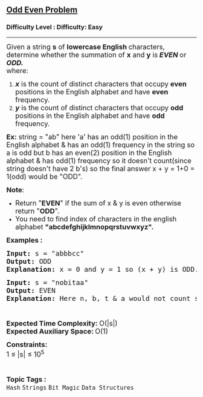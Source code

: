 <h2><a href="https://www.geeksforgeeks.org/problems/help-nobita0532/1?page=6&category=Strings&sortBy=submissions">Odd Even Problem</a></h2><h3>Difficulty Level : Difficulty: Easy</h3><hr><div class="problems_problem_content__Xm_eO"><p><span style="font-size: 18px;">Given a string <strong>s</strong>&nbsp;of&nbsp;<strong>lowercase English </strong>characters, determine whether the summation of <strong>x</strong> and&nbsp;<strong>y</strong>&nbsp;is<strong> <em>EVEN</em>&nbsp;</strong>or<strong> <em>ODD.</em></strong><br></span><span style="font-size: 18px;">where:</span></p>
<ol>
<li><span style="font-size: 18px;"><strong><em>x</em></strong> is the count of distinct characters that occupy&nbsp;<strong>even </strong>positions in the English alphabet and have <strong>even </strong>frequency.&nbsp;</span></li>
<li><span style="font-size: 18px;"> <strong><em>y</em></strong> is the count of distinct characters that occupy&nbsp;<strong>odd </strong>positions in the English alphabet and have <strong>odd </strong>frequency.</span></li>
</ol>
<p><span style="font-size: 18px;"><strong>Ex:</strong> string = "ab" here 'a' has an odd(1) position in the English alphabet &amp; has an odd(1) frequency in the string so a is odd but b has an even(2) position in the English alphabet &amp; has odd(1) frequency so it doesn't count(since string doesn't have 2 b's) so the final answer x + y = 1+0 = 1(odd) would be "ODD".</span></p>
<p><span style="font-size: 18px;"><strong>Note</strong>: </span></p>
<ul>
<li><span style="font-size: 18px;">Return "<strong>EVEN</strong>" if the sum of x &amp; y is even otherwise return "<strong>ODD</strong>".</span></li>
<li><span style="font-size: 18px;">You need to find index of characters in the english alphabet <strong>"abcdefghijklmnopqrstuvwxyz".</strong></span></li>
</ul>
<p><span style="font-size: 18px;"><strong>Examples :</strong></span></p>
<pre><span style="font-size: 18px;"><strong>Input: </strong>s = "abbbcc"
<strong>Output:</strong> ODD
<strong>Explanation: </strong>x = 0 and y = 1 so (x + y) is ODD. 'a' occupies 1st place(odd) in english alphabets and its frequency is odd(1), 'b' occupies 2nd place(even) but its frequency is odd(3) so it doesn't get counted and 'c' occupies 3rd place(odd) but its frequency is even(2) so it also doesn't get counted.
</span></pre>
<pre><span style="font-size: 18px;"><strong>Input: </strong>s = "nobitaa"
<strong>Output:</strong> EVEN
<strong>Explanation:</strong> Here n, b, t &amp; a would not count since doesn't match with the <strong>even</strong> condition but o &amp; i will be counted as it satisfies the <strong>odd</strong> conditions so x = 0 and y = 2 so (x + y) is EVEN.
</span></pre>
<p>&nbsp;</p>
<p><span style="font-size: 18px;"><strong>Expected Time Complexity:&nbsp;</strong>O(|s|)<br><strong>Expected Auxiliary Space:&nbsp;</strong>O(1)&nbsp;</span></p>
<p><span style="font-size: 18px;"><strong>Constraints:</strong><br>1 ≤ |s| ≤ 10<sup>5</sup></span></p></div><br><p><span style=font-size:18px><strong>Topic Tags : </strong><br><code>Hash</code>&nbsp;<code>Strings</code>&nbsp;<code>Bit Magic</code>&nbsp;<code>Data Structures</code>&nbsp;